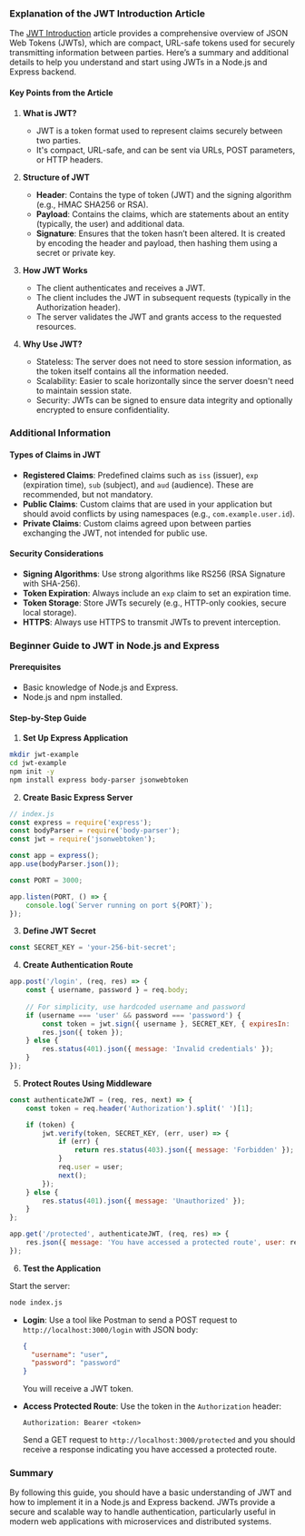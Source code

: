 ### Explanation of the JWT Introduction Article

The [JWT Introduction](https://jwt.io/introduction) article provides a comprehensive overview of JSON Web Tokens (JWTs), which are compact, URL-safe tokens used for securely transmitting information between parties. Here’s a summary and additional details to help you understand and start using JWTs in a Node.js and Express backend.

#### Key Points from the Article

1. **What is JWT?**
   - JWT is a token format used to represent claims securely between two parties.
   - It's compact, URL-safe, and can be sent via URLs, POST parameters, or HTTP headers.

2. **Structure of JWT**
   - **Header**: Contains the type of token (JWT) and the signing algorithm (e.g., HMAC SHA256 or RSA).
   - **Payload**: Contains the claims, which are statements about an entity (typically, the user) and additional data.
   - **Signature**: Ensures that the token hasn’t been altered. It is created by encoding the header and payload, then hashing them using a secret or private key.

3. **How JWT Works**
   - The client authenticates and receives a JWT.
   - The client includes the JWT in subsequent requests (typically in the Authorization header).
   - The server validates the JWT and grants access to the requested resources.

4. **Why Use JWT?**
   - Stateless: The server does not need to store session information, as the token itself contains all the information needed.
   - Scalability: Easier to scale horizontally since the server doesn't need to maintain session state.
   - Security: JWTs can be signed to ensure data integrity and optionally encrypted to ensure confidentiality.

### Additional Information

#### Types of Claims in JWT
- **Registered Claims**: Predefined claims such as `iss` (issuer), `exp` (expiration time), `sub` (subject), and `aud` (audience). These are recommended, but not mandatory.
- **Public Claims**: Custom claims that are used in your application but should avoid conflicts by using namespaces (e.g., `com.example.user.id`).
- **Private Claims**: Custom claims agreed upon between parties exchanging the JWT, not intended for public use.

#### Security Considerations
- **Signing Algorithms**: Use strong algorithms like RS256 (RSA Signature with SHA-256).
- **Token Expiration**: Always include an `exp` claim to set an expiration time.
- **Token Storage**: Store JWTs securely (e.g., HTTP-only cookies, secure local storage).
- **HTTPS**: Always use HTTPS to transmit JWTs to prevent interception.

### Beginner Guide to JWT in Node.js and Express

#### Prerequisites
- Basic knowledge of Node.js and Express.
- Node.js and npm installed.

#### Step-by-Step Guide

1. **Set Up Express Application**

```bash
mkdir jwt-example
cd jwt-example
npm init -y
npm install express body-parser jsonwebtoken
```

2. **Create Basic Express Server**

```javascript
// index.js
const express = require('express');
const bodyParser = require('body-parser');
const jwt = require('jsonwebtoken');

const app = express();
app.use(bodyParser.json());

const PORT = 3000;

app.listen(PORT, () => {
    console.log(`Server running on port ${PORT}`);
});
```

3. **Define JWT Secret**

```javascript
const SECRET_KEY = 'your-256-bit-secret';
```

4. **Create Authentication Route**

```javascript
app.post('/login', (req, res) => {
    const { username, password } = req.body;
    
    // For simplicity, use hardcoded username and password
    if (username === 'user' && password === 'password') {
        const token = jwt.sign({ username }, SECRET_KEY, { expiresIn: '1h' });
        res.json({ token });
    } else {
        res.status(401).json({ message: 'Invalid credentials' });
    }
});
```

5. **Protect Routes Using Middleware**

```javascript
const authenticateJWT = (req, res, next) => {
    const token = req.header('Authorization').split(' ')[1];

    if (token) {
        jwt.verify(token, SECRET_KEY, (err, user) => {
            if (err) {
                return res.status(403).json({ message: 'Forbidden' });
            }
            req.user = user;
            next();
        });
    } else {
        res.status(401).json({ message: 'Unauthorized' });
    }
};

app.get('/protected', authenticateJWT, (req, res) => {
    res.json({ message: 'You have accessed a protected route', user: req.user });
});
```

6. **Test the Application**

Start the server:

```bash
node index.js
```

- **Login**: Use a tool like Postman to send a POST request to `http://localhost:3000/login` with JSON body:
  ```json
  {
    "username": "user",
    "password": "password"
  }
  ```
  You will receive a JWT token.

- **Access Protected Route**: Use the token in the `Authorization` header:
  ```
  Authorization: Bearer <token>
  ```
  Send a GET request to `http://localhost:3000/protected` and you should receive a response indicating you have accessed a protected route.

### Summary

By following this guide, you should have a basic understanding of JWT and how to implement it in a Node.js and Express backend. JWTs provide a secure and scalable way to handle authentication, particularly useful in modern web applications with microservices and distributed systems.